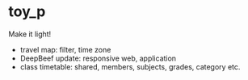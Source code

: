 # toy_p
Make it light!
- travel map: filter, time zone
- DeepBeef update: responsive web, application
- class timetable: shared, members, subjects, grades, category etc.
